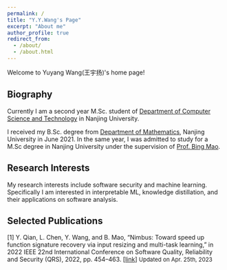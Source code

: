 ```yaml
---
permalink: /
title: "Y.Y.Wang's Page"
excerpt: "About me"
author_profile: true
redirect_from: 
  - /about/
  - /about.html
---
```


Welcome to Yuyang Wang(王宇扬)'s home page! 

Biography
------
Currently I am a second year M.Sc. student of [Department of Computer Science and Technology](https://cs.nju.edu.cn/) in Nanjing University.

I received my B.Sc. degree from [Department of Mathematics](https://math.nju.edu.cn/), Nanjing University in June 2021. In the same year, I was admitted to study for a M.Sc degree in Nanjing University under the supervision of [Prof. Bing Mao](https://cs.nju.edu.cn/58/1f/c2639a153631/page.htm).

Research Interests
------
My research interests include software security and machine learning. Specifically I am interested in interpretable ML, knowledge distillation, and their applications on software analysis.

Selected Publications
------
\[1\] Y. Qian, L. Chen, Y. Wang, and B. Mao, “Nimbus: Toward speed up function signature recovery via input resizing and multi-task learning,” in 2022 IEEE 22nd International Conference on Software Quality, Reliability and Security (QRS), 2022, pp. 454–463. \[[link](https://doi.org/10.1109/QRS57517.2022.00053)\]
<font size="2">Updated on Apr. 25th, 2023</font><br />
